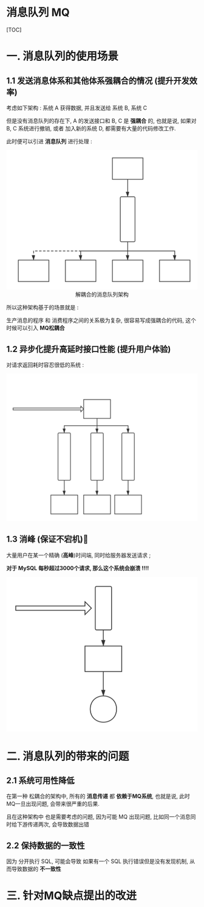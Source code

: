 # 消息队列 MQ

[TOC]



# 一. 消息队列的使用场景



## 1.1 发送消息体系和其他体系强耦合的情况 (提升开发效率)

考虑如下架构 : 系统 A 获得数据, 并且发送给 系统 B, 系统 C

但是没有消息队列的存在下, A 的发送接口和 B, C 是 **强耦合** 的, 也就是说, 如果对B, C 系统进行撤销, 或者 加入新的系统 D, 都需要有大量的代码修改工作. 

此时便可以引进 **消息队列** 进行处理 :



<img src='../image/2019-08-02-MQ1.svg' />

<center> 解耦合的消息队列架构 </center>



所以这种架构基于的场景就是 : 

生产消息的程序 和 消费程序之间的关系极为复杂, 很容易写成强耦合的代码, 这个时候可以引入 **MQ松耦合**







## 1.2 异步化提升高延时接口性能 (提升用户体验)

对请求返回耗时容忍很低的系统 : 

<img src='../image/2019-08-02-mq2.svg'>







## 1.3 消峰 (保证不宕机)🌟 

大量用户在某一个精确 (**高峰**)时间端, 同时给服务器发送请求 ; 

**对于 MySQL 每秒超过3000个请求, 那么这个系统会崩溃 !!!!**

<img src='../image/2019-08-02-MQ3.svg' />







# 二. 消息队列的带来的问题

## 2.1 系统可用性降低

在第一种 松耦合的架构中, 所有的 **消息传递** 都 **依赖于MQ系统**, 也就是说, 此时MQ一旦出现问题, 会带来很严重的后果. 

且在这种架构中  也是需要考虑的问题, 因为可能 MQ 出现问题, 比如同一个消息同时给下游传递两次, 会导致数据出错



## 2.2 保持数据的一致性

因为 分开执行 SQL, 可能会导致 如果有一个 SQL 执行错误但是没有发现机制, 从而导致数据的 **不一致性**





# 三. 针对MQ缺点提出的改进





































































